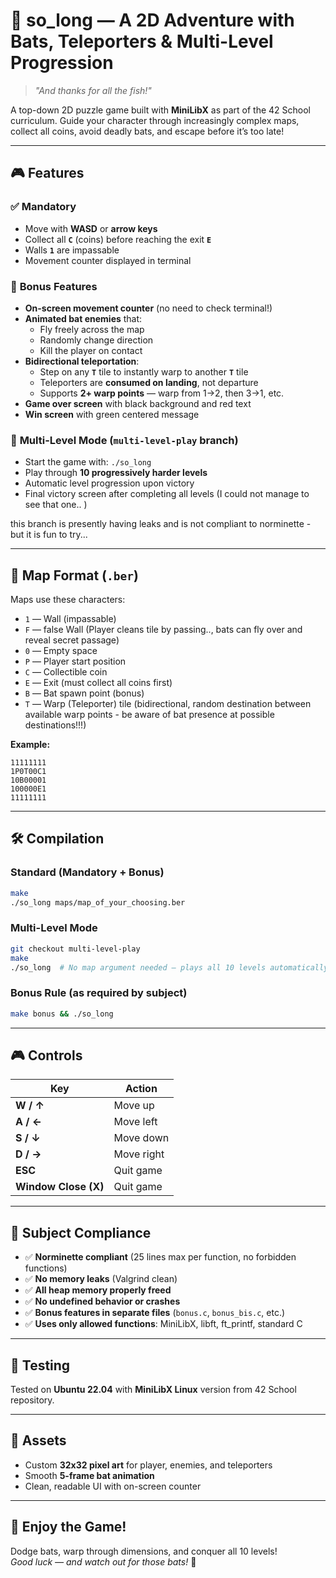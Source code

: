 <!-- # 42 so_long

Welcome to my so_long project!  
This project is part of the 42 curriculum, aimed at creating a simple 2D game application using the MiniLibX library. The goal is to develop a small game that demonstrates basic graphics programming concepts.

## Table of Contents

<img align="right" src="https://github.com/BorisMichaelRandebrock/so_long_bonus/assets/98555508/96e3b835-0b1e-4511-8ebe-a78016c3d746"
     alt="so_long with boo.ber"  width="670" height="200">

- [Introduction](#introduction)
- [Features](#features)
- [Installation](#installation)
- [Usage](#usage)
- [Game Controls](#game-controls)
- [Examples](#examples)
- [Contributing](#contributing)

## Introduction

The project is a simple 2D game developed using the MiniLibX library. The player controls a character that can move around a map, collect items, and reach an exit to complete the level. This project helps students understand graphics programming and event handling.

## Features

- 2D graphics rendering using MiniLibX
- Player movement and collision detection
- Collectible items
- Game map with walls and an exit
- Basic event handling (keyboard input)

## Installation

To install and compile the So Long project, follow these steps:

1. Clone the repository:

   ```sh
   git clone https://github.com/BorisMichaelRandebrock/so_long_bonus.git
   cd so_long
   ```

2. Compile the project:

   ```sh
   make
   ```

3. Run the game:
   ```sh
   ./so_long maps/boo.ber
   ```

## Usage

Once you have compiled and run the game, you can start playing by using the keyboard to control the character. The objective is to collect all items and reach the exit.

## Game Controls

- `W` or `Up Arrow`: Move up
- `A` or `Left Arrow`: Move left
- `S` or `Down Arrow`: Move down
- `D` or `Right Arrow`: Move right
- `ESC`: Exit the game

## Examples

Here are a few examples of how to use the So Long project:

```sh
# Run the game with a specific map
./so_long maps/boo.ber

# Run the game with another map
./solong maps/map1.ber
./solong maps/map2.ber
or any other map you can find here or create...
```

## Contributing

Contributions are welcome! If you would like to contribute to this project, please fork the repository and create a pull request with your changes. Make sure to follow the coding standards and include relevant tests with your contributions.

1. Fork the repository.
2. Create a new branch for your feature or bugfix.
3. Commit your changes.
4. Push to your branch.
5. Create a pull request.

<img width="1345" alt="Captura de pantalla 2024-06-14 a las 22 45 23" src="https://github.com/BorisMichaelRandebrock/so_long_bonus/assets/98555508/96e3b835-0b1e-4511-8ebe-a78016c3d746">
 -->

# 🐬 so_long — A 2D Adventure with Bats, Teleporters & Multi-Level Progression

> *"And thanks for all the fish!"*

A top-down 2D puzzle game built with **MiniLibX** as part of the 42 School curriculum. Guide your character through increasingly complex maps, collect all coins, avoid deadly bats, and escape before it’s too late!

---

## 🎮 Features

### ✅ **Mandatory**
- Move with **WASD** or **arrow keys**
- Collect all **`C`** (coins) before reaching the exit **`E`**
- Walls **`1`** are impassable
- Movement counter displayed in terminal

### 🌟 **Bonus Features**
- **On-screen movement counter** (no need to check terminal!)
- **Animated bat enemies** that:
  - Fly freely across the map
  - Randomly change direction
  - Kill the player on contact
- **Bidirectional teleportation**:
  - Step on any **`T`** tile to instantly warp to another **`T`** tile
  - Teleporters are **consumed on landing**, not departure
  - Supports **2+ warp points** — warp from 1→2, then 3→1, etc.
- **Game over screen** with black background and red text
- **Win screen** with green centered message

### 🎯 **Multi-Level Mode** (`multi-level-play` branch)
- Start the game with: `./so_long`
- Play through **10 progressively harder levels**
- Automatic level progression upon victory
- Final victory screen after completing all levels (I could not manage to see that one.. )   
   

this branch is presently having leaks and is not compliant to norminette - but it is fun to try...


---

## 📁 Map Format (`.ber`)

Maps use these characters:
- `1` — Wall (impassable)
- `F` — false Wall (Player cleans tile by passing.., bats can fly over and reveal secret passage)
- `0` — Empty space
- `P` — Player start position
- `C` — Collectible coin
- `E` — Exit (must collect all coins first)
- `B` — Bat spawn point (bonus)
- `T` — Warp (Teleporter) tile (bidirectional, random destination between available warp points - be aware of bat presence at possible destinations!!!)

**Example:**
```
11111111
1P0T00C1
10B00001
100000E1
11111111
```

---

## 🛠️ Compilation

### Standard (Mandatory + Bonus)
```bash
make
./so_long maps/map_of_your_choosing.ber
```

### Multi-Level Mode
```bash
git checkout multi-level-play
make
./so_long  # No map argument needed — plays all 10 levels automatically
```

### Bonus Rule (as required by subject)
```bash
make bonus && ./so_long
```

---

## 🎮 Controls

| Key | Action |
|-----|--------|
| **W / ↑** | Move up |
| **A / ←** | Move left |
| **S / ↓** | Move down |
| **D / →** | Move right |
| **ESC** | Quit game |
| **Window Close (X)** | Quit game |

---

## 📜 Subject Compliance

- ✅ **Norminette compliant** (25 lines max per function, no forbidden functions)
- ✅ **No memory leaks** (Valgrind clean)
- ✅ **All heap memory properly freed**
- ✅ **No undefined behavior or crashes**
- ✅ **Bonus features in separate files** (`bonus.c`, `bonus_bis.c`, etc.)
- ✅ **Uses only allowed functions**: MiniLibX, libft, ft_printf, standard C

---

## 🧪 Testing

Tested on **Ubuntu 22.04** with **MiniLibX Linux** version from 42 School repository.

---

## 🎨 Assets

- Custom **32x32 pixel art** for player, enemies, and teleporters
- Smooth **5-frame bat animation**
- Clean, readable UI with on-screen counter

---

## 🚀 Enjoy the Game!

Dodge bats, warp through dimensions, and conquer all 10 levels!  
*Good luck — and watch out for those bats!* 🦇